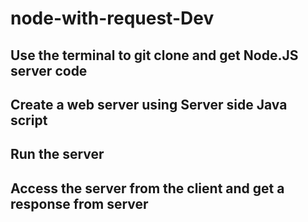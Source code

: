# node-with-request-Dev

## Use the terminal to git clone and get Node.JS server code
## Create a web server using Server side Java script
## Run the server
## Access the server from the client and get a response from server

